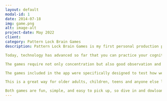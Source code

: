 ```yaml
---
layout: default
modal-id: 1
date: 2014-07-18
img: game.png
alt: image-alt
project-date: May 2022
client: 
category: Pattern Lock Brain Games
description: Pattern Lock Brain Games is my first personal production project. It’s an Android application that incudes a mini-game collection that requires a variety of thinking skills. The games are divided into 3 different categories, namely: Problem Solving, Memory and Brain Processing Speed.

Today, technology has advanced so far that you can practice your cognitive skills through a game app on your smartphone. So why not use it? We’re all playing games on our phones anyway—why not play one that can make a real difference in your health?

The games require not only concentration but also good observation and problem solving skills. Besides being challenging and addictive, these games will help sharpen your cognitive functions and keep your brain healthy.

The games included in the app were specifically designed to test how well you can recognize matching patterns, how well you can process information quickly, how quick you react to visual cues, and more.

This is a great way for older adults, children, teens and anyone else looking for a fun & challenging game to play.

Both games are fun, simple, and easy to pick up, so dive in and dowloand the application!
---
```

